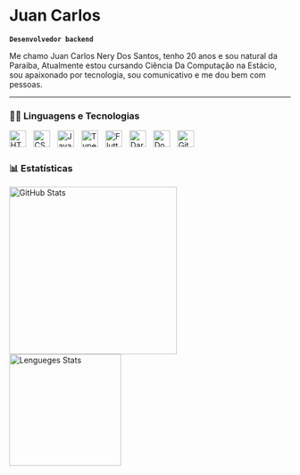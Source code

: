 # Juan Carlos

**`Desenvolvedor backend`**

Me chamo Juan Carlos Nery Dos Santos, tenho 20 anos e sou natural da Paraiba, Atualmente estou cursando Ciência Da Computação na Estácio, sou apaixonado por tecnologia, sou comunicativo e me dou bem com pessoas.

---

### 👨‍💻 Linguagens e Tecnologias

<img 
    align="left" 
    alt="HTML"
    title="HTML" 
    width="30px" 
    style="padding-right: 10px;" 
    src="https://cdn.jsdelivr.net/gh/devicons/devicon@latest/icons/html5/html5-original.svg" 
/>
<img 
    align="left" 
    alt="CSS" 
    title="CSS"
    width="30px" 
    style="padding-right: 10px;" 
    src="https://cdn.jsdelivr.net/gh/devicons/devicon@latest/icons/css3/css3-original.svg" 
/>
<img 
    align="left" 
    alt="JavaScript" 
    title="JavaScript"
    width="30px" 
    style="padding-right: 10px;" 
    src="https://cdn.jsdelivr.net/gh/devicons/devicon@latest/icons/javascript/javascript-original.svg" 
/>
<img 
    align="left" 
    alt="TypeScript"
    title="TypeScript" 
    width="30px" 
    style="padding-right: 10px;" 
    src="https://cdn.jsdelivr.net/gh/devicons/devicon@latest/icons/typescript/typescript-original.svg" 
/>
<img 
    align="left" 
    alt="Flutter"
    title="Flutter" 
    width="30px" 
    style="padding-right: 10px;" 
    src="https://cdn.jsdelivr.net/gh/devicons/devicon@latest/icons/flutter/flutter-original.svg" 
/>
<img
    align="left" 
    alt="Dart"
    title="Dart" 
    width="30px" 
    style="padding-right: 10px;" 
 src="https://cdn.jsdelivr.net/gh/devicons/devicon@latest/icons/dart/dart-original.svg" 
/>
<img align="left" 
    alt="Docker"
    title="Docker" 
    width="30px" 
    style="padding-right: 10px;" 
    src="https://cdn.jsdelivr.net/gh/devicons/devicon@latest/icons/docker/docker-original.svg"
/>
<img align="left" 
    alt="Git"
    title="Git" 
    width="30px" 
    style="padding-right: 10px;" 
    src="https://cdn.jsdelivr.net/gh/devicons/devicon@latest/icons/git/git-original.svg" 
/>
          

<br/>
<br/>

### 📊 Estatísticas

<img align="left"
    alt="GitHub Stats"
    width="300" 
    style="padding-right: 10px;" 
    src="https://github-readme-stats.vercel.app/api?username=JuanNerySantos&show_icons=true&theme=dracula&locale=pt-br" 
/>
<img 
      align="left" 
      alt="Lengueges Stats" 
      height="200" 
      src="https://github-readme-stats.vercel.app/api/top-langs/?username=JuanNerySantos&theme=tokyonight&layout=compact&custom_title=Tecnologias&langs_count=9" 
  />
                    


